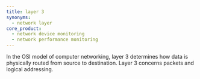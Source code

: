 ```yaml
---
title: layer 3
synonyms:
  - network layer
core_product:
  - network device monitoring
  - network performance monitoring
---
```

In the OSI model of computer networking, layer 3 determines how data is physically routed from source to destination. Layer 3 concerns packets and logical addressing. 